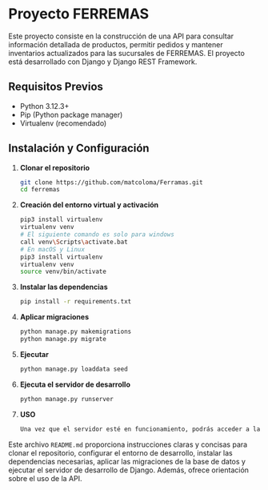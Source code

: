 # Proyecto FERREMAS

Este proyecto consiste en la construcción de una API para consultar información detallada de productos, permitir pedidos y mantener inventarios actualizados para las sucursales de FERREMAS. El proyecto está desarrollado con Django y Django REST Framework.

## Requisitos Previos

- Python 3.12.3+
- Pip (Python package manager)
- Virtualenv (recomendado)

## Instalación y Configuración


1. **Clonar el repositorio** 
   ```bash
   git clone https://github.com/matcoloma/Ferramas.git
   cd ferremas
2. **Creación del entorno virtual y activación** 
    ```bash
    pip3 install virtualenv
    virtualenv venv
    # El siguiente comando es solo para windows
    call venv\Scripts\activate.bat
    # En macOS y Linux
    pip3 install virtualenv
    virtualenv venv
    source venv/bin/activate

3. **Instalar las dependencias** 
    ```bash
    pip install -r requirements.txt

4. **Aplicar migraciones** 
    ```bash
    python manage.py makemigrations
    python manage.py migrate
5. **Ejecutar** 
    ```bash
    python manage.py loaddata seed
6. **Ejecuta el servidor de desarrollo** 
    ```bash
    python manage.py runserver
7. **USO** 
    ```bash
    Una vez que el servidor esté en funcionamiento, podrás acceder a la API en http://127.0.0.1:8000/api/


Este archivo `README.md` proporciona instrucciones claras y concisas para clonar el repositorio, configurar el entorno de desarrollo, instalar las dependencias necesarias, aplicar las migraciones de la base de datos y ejecutar el servidor de desarrollo de Django. Además, ofrece orientación sobre el uso de la API.


